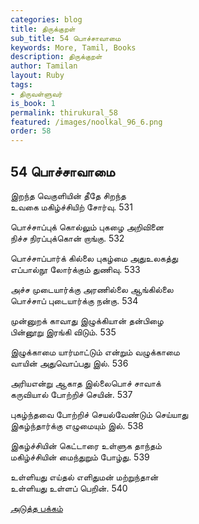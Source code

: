 ```yaml
---
categories: blog
title: திருக்குறள்
sub_title: 54 பொச்சாவாமை
keywords: More, Tamil, Books
description: திருக்குறள்
author: Tamilan
layout: Ruby
tags:
- திருவள்ளுவர்
is_book: 1
permalink: thirukural_58
featured: /images/noolkal_96_6.png
order: 58
---
```

## 54 பொச்சாவாமை

இறந்த வெகுளியின் தீதே சிறந்த  
உவகை மகிழ்ச்சியிற் சோர்வு. 531

பொச்சாப்புக் கொல்லும் புகழை அறிவினை  
நிச்ச நிரப்புக்கொன் றாங்கு. 532

பொச்சாப்பார்க் கில்லை புகழ்மை அதுஉலகத்து  
எப்பால்நூ லோர்க்கும் துணிவு. 533

அச்ச முடையார்க்கு அரணில்லை ஆங்கில்லை  
பொச்சாப் புடையார்க்கு நன்கு. 534

முன்னுறக் காவாது இழுக்கியான் தன்பிழை  
பின்னூறு இரங்கி விடும். 535

இழுக்காமை யார்மாட்டும் என்றும் வழுக்காமை  
வாயின் அதுவொப்பது இல். 536

அரியஎன்று ஆகாத இல்லைபொச் சாவாக்  
கருவியால் போற்றிச் செயின். 537

புகழ்ந்தவை போற்றிச் செயல்வேண்டும் செய்யாது  
இகழ்ந்தார்க்கு எழுமையும் இல். 538

இகழ்ச்சியின் கெட்டாரை உள்ளுக தாந்தம்  
மகிழ்ச்சியின் மைந்துறும் போழ்து. 539

உள்ளியது எய்தல் எளிதுமன் மற்றுந்தான்  
உள்ளியது உள்ளப் பெறின். 540

[அடுத்த பக்கம்](thirukural_59)